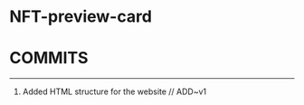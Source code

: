 # NFT-preview-card

# COMMITS
-----------------------------

1. Added HTML structure for the website // ADD~v1